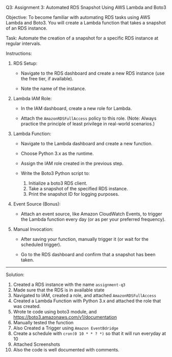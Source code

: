 Q3: Assignment 3: Automated RDS Snapshot Using AWS Lambda and Boto3

Objective: To become familiar with automating RDS tasks using AWS Lambda and Boto3. You will create a Lambda function that takes a snapshot of an RDS instance.

Task: Automate the creation of a snapshot for a specific RDS instance at regular intervals.

Instructions:

1. RDS Setup:

   - Navigate to the RDS dashboard and create a new RDS instance (use the free tier, if available).

   - Note the name of the instance.

2. Lambda IAM Role:

   - In the IAM dashboard, create a new role for Lambda.

   - Attach the `AmazonRDSFullAccess` policy to this role. (Note: Always practice the principle of least privilege in real-world scenarios.)

3. Lambda Function:

   - Navigate to the Lambda dashboard and create a new function.

   - Choose Python 3.x as the runtime.

   - Assign the IAM role created in the previous step.

   - Write the Boto3 Python script to:

     1. Initialize a boto3 RDS client.
     2. Take a snapshot of the specified RDS instance.
     3. Print the snapshot ID for logging purposes.

4. Event Source (Bonus):

   - Attach an event source, like Amazon CloudWatch Events, to trigger the Lambda function every day (or as per your preferred frequency).

5. Manual Invocation:

   - After saving your function, manually trigger it (or wait for the scheduled trigger).

   - Go to the RDS dashboard and confirm that a snapshot has been taken.
  
-----------------------------------------------------------------------------------------------------------------------------------------
Solution:

1. Created a RDS instance with the name `assignment-q3`
2. Made sure that the RDS is in available state
3. Navigated to IAM, created a role, and attached `AmazonRDSFullAccess`
4. Created a Lambda Function with Python 3.x and attached the role that was created.
5. Wrote te code using boto3 module, and https://boto3.amazonaws.com/v1/documentation
6. Manually tested the function
7. Also Created a Trigger using `Amazon EventBdridge`
8. Create a schedule with `cron(0 10 * * ? *)` so that it will run everyday at 10
9. Attached Screenshots
10. Also the code is well documented with comments.
